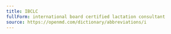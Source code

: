 ```yaml
---
title: IBCLC
fullForm: international board certified lactation consultant
source: https://openmd.com/dictionary/abbreviations/i
---
```

